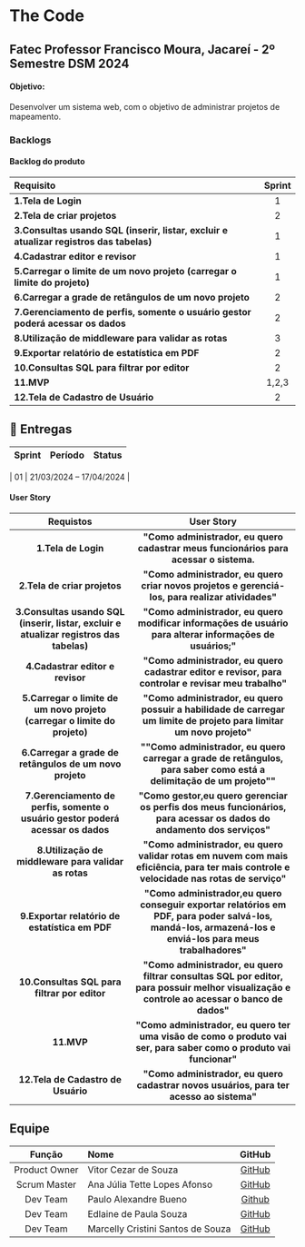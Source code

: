 <h1>The Code</h1>
<h2>Fatec Professor Francisco Moura, Jacareí - 2º Semestre DSM 2024</h2>
<h4>Objetivo:</h4>
<p>Desenvolver um sistema web, com o objetivo de administrar projetos de mapeamento.</p>

###   Backlogs
#### Backlog do produto
<span align="center"></span>

| Requisito | Sprint |
| :----------------------------------|:--:|
|**1.Tela de Login**| 1 |
|**2.Tela de criar projetos**| 2 |
|**3.Consultas usando SQL (inserir, listar, excluir e atualizar registros das tabelas)**| 1 |
|**4.Cadastrar editor e revisor**| 1 |
|**5.Carregar o limite de um novo projeto (carregar o limite do projeto)**| 1 |
|**6.Carregar a grade de retângulos de um novo projeto**| 2 |
|**7.Gerenciamento de perfis, somente o usuário gestor poderá acessar os dados**| 2 |
|**8.Utilização de middleware para validar as rotas**| 3 |
|**9.Exportar relatório de estatística em PDF**| 2 |
|**10.Consultas SQL para filtrar por editor**| 2 |
|**11.MVP**| 1,2,3 |
|**12.Tela de Cadastro de Usuário**| 2 |


##  🎯 Entregas

| Sprint| Período | Status |
|:-----:|:----------:|:---------:|
<a></a>
| 01 |   21/03/2024 – 17/04/2024 | 


#### User Story

|**Requistos**|**User Story**|
|:----------------:|:-------------------------------------:|
|**1.Tela de Login**|**"Como administrador, eu quero cadastrar meus funcionários para acessar o sistema.**|
|**2.Tela de criar projetos**|**"Como administrador, eu quero criar novos projetos e gerenciá-los, para realizar atividades"**|
|**3.Consultas usando SQL (inserir, listar, excluir e atualizar registros das tabelas)**|**"Como administrador, eu quero modificar informações de usuário para alterar informações de usuários;"**|
|**4.Cadastrar editor e revisor**|**"Como administrador, eu quero cadastrar editor e revisor, para controlar e revisar meu trabalho"**|
|**5.Carregar o limite de um novo projeto (carregar o limite do projeto)**|**"Como administrador, eu quero possuir a habilidade de carregar um limite de projeto para limitar um novo projeto"**|
|**6.Carregar a grade de retângulos de um novo projeto**|**""Como administrador, eu quero carregar a grade de retângulos, para saber como está a delimitação de um projeto""**|
|**7.Gerenciamento de perfis, somente o usuário gestor poderá acessar os dados**|**"Como gestor,eu quero gerenciar os perfis dos meus funcionários, para acessar os dados do andamento dos serviços"**|
|**8.Utilização de middleware para validar as rotas**|**"Como administrador, eu quero validar rotas em nuvem com mais eficiência, para ter mais controle e velocidade nas rotas de serviço"**|
|**9.Exportar relatório de estatística em PDF**|**"Como administrador,eu quero conseguir exportar relatórios em PDF, para poder salvá-los, mandá-los, armazená-los e enviá-los para meus trabalhadores"**|
|**10.Consultas SQL para filtrar por editor**|**"Como administrador, eu quero filtrar consultas SQL por editor, para possuir melhor visualização e controle ao acessar o banco de dados"**|
|**11.MVP**|**"Como administrador, eu quero ter uma visão de como o produto vai ser, para saber como o produto vai funcionar"**|
|**12.Tela de Cadastro de Usuário**|**"Como administrador, eu quero  cadastrar novos usuários, para ter acesso ao sistema"**|


<span id="equipe"></span>

## Equipe

|    Função   |  Nome    |    GitHub     |
| :----------: | :-----------------------|:------------------------------------------: |
|   Product Owner| Vitor Cezar de Souza|[GitHub](https://github.com/vooshybee)|
|   Scrum Master| Ana Júlia Tette Lopes Afonso |[GitHub](https://github.com/AnaBarbancho)|
|   Dev Team|  Paulo Alexandre Bueno|[Github](https://github.com/pauloabueno23)|
|   Dev Team| Edlaine de Paula Souza |[GitHub](https://github.com/edlaine-souza)|
|   Dev Team|  Marcelly Cristini Santos de Souza|[GitHub](https://github.com/Marcelly-cris)|
